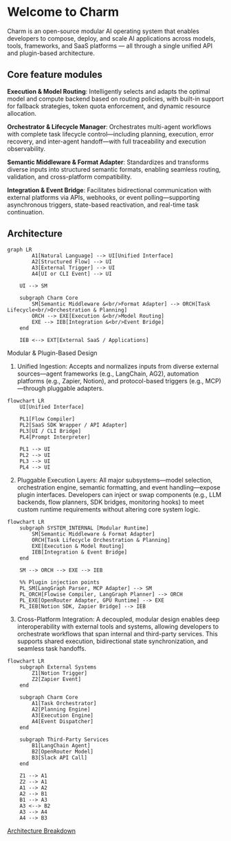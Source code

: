 # Welcome to Charm

Charm is an open-source modular AI operating system that enables developers to compose, deploy, and scale AI applications across models, tools, frameworks, and SaaS platforms — all through a single unified API and plugin-based architecture.

## Core feature modules

**Execution & Model Routing**:
Intelligently selects and adapts the optimal model and compute backend based on routing policies, with built-in support for fallback strategies, token quota enforcement, and dynamic resource allocation.

**Orchestrator & Lifecycle Manager**:
Orchestrates multi-agent workflows with complete task lifecycle control—including planning, execution, error recovery, and inter-agent handoff—with full traceability and execution observability.

**Semantic Middleware & Format Adapter**:
Standardizes and transforms diverse inputs into structured semantic formats, enabling seamless routing, validation, and cross-platform compatibility.

**Integration & Event Bridge**:
Facilitates bidirectional communication with external platforms via APIs, webhooks, or event polling—supporting asynchronous triggers, state-based reactivation, and real-time task continuation.


## Architecture

```mermaid
graph LR
        A1[Natural Language] --> UI[Unified Interface]
        A2[Structured Flow] --> UI
        A3[External Trigger] --> UI
        A4[UI or CLI Event] --> UI

    UI --> SM

    subgraph Charm Core
        SM[Semantic Middleware &<br/>Format Adapter] --> ORCH[Task Lifecycle<br/>Orchestration & Planning]
        ORCH --> EXE[Execution &<br/>Model Routing]
        EXE --> IEB[Integration &<br/>Event Bridge]
    end

    IEB <--> EXT[External SaaS / Applications]
```
Modular & Plugin-Based Design

1. Unified Ingestion:
Accepts and normalizes inputs from diverse external sources—agent frameworks (e.g., LangChain, AG2), automation platforms (e.g., Zapier, Notion), and protocol-based triggers (e.g., MCP)—through pluggable adapters.

```mermaid
flowchart LR
    UI[Unified Interface]

    PL1[Flow Compiler]
    PL2[SaaS SDK Wrapper / API Adapter]
    PL3[UI / CLI Bridge]
    PL4[Prompt Interpreter]

    PL1 --> UI
    PL2 --> UI
    PL3 --> UI
    PL4 --> UI
```
2. Pluggable Execution Layers:
All major subsystems—model selection, orchestration engine, semantic formatting, and event handling—expose plugin interfaces. Developers can inject or swap components (e.g., LLM backends, flow planners, SDK bridges, monitoring hooks) to meet custom runtime requirements without altering core system logic.

```mermaid
flowchart LR
    subgraph SYSTEM_INTERNAL [Modular Runtime]
        SM[Semantic Middleware & Format Adapter]
        ORCH[Task Lifecycle Orchestration & Planning]
        EXE[Execution & Model Routing]
        IEB[Integration & Event Bridge]
    end

    SM --> ORCH --> EXE --> IEB

    %% Plugin injection points
    PL_SM[LangGraph Parser, MCP Adapter] --> SM
    PL_ORCH[Flowise Compiler, LangGraph Planner] --> ORCH
    PL_EXE[OpenRouter Adapter, GPU Runtime] --> EXE
    PL_IEB[Notion SDK, Zapier Bridge] --> IEB
```

3. Cross-Platform Integration:
A decoupled, modular design enables deep interoperability with external tools and systems, allowing developers to orchestrate workflows that span internal and third-party services. This supports shared execution, bidirectional state synchronization, and seamless task handoffs.

```mermaid
flowchart LR
    subgraph External Systems
        Z1[Notion Trigger]
        Z2[Zapier Event]
    end

    subgraph Charm Core
        A1[Task Orchestrator]
        A2[Planning Engine]
        A3[Execution Engine]
        A4[Event Dispatcher]
    end

    subgraph Third-Party Services
        B1[LangChain Agent]
        B2[OpenRouter Model]
        B3[Slack API Call]
    end

    Z1 --> A1
    Z2 --> A1
    A1 --> A2
    A2 --> B1
    B1 --> A3
    A3 <--> B2
    A3 --> A4
    A4 --> B3
```
[Architecture Breakdown](https://github.com/CharmAIOS/CharmOS/blob/main/docs/architecture.md)
